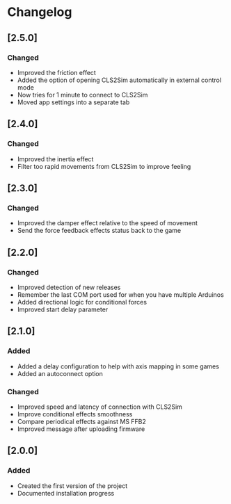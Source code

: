 # Changelog

## [2.5.0]

### Changed
- Improved the friction effect
- Added the option of opening CLS2Sim automatically in external control mode
- Now tries for 1 minute to connect to CLS2Sim
- Moved app settings into a separate tab

## [2.4.0]

### Changed
- Improved the inertia effect
- Filter too rapid movements from CLS2Sim to improve feeling

## [2.3.0]

### Changed
- Improved the damper effect relative to the speed of movement
- Send the force feedback effects status back to the game

## [2.2.0]

### Changed
- Improved detection of new releases
- Remember the last COM port used for when you have multiple Arduinos
- Added directional logic for conditional forces
- Improved start delay parameter

## [2.1.0]

### Added
- Added a delay configuration to help with axis mapping in some games
- Added an autoconnect option

### Changed
- Improved speed and latency of connection with CLS2Sim
- Improve conditional effects smoothness
- Compare periodical effects against MS FFB2
- Improved message after uploading firmware

## [2.0.0]

### Added
- Created the first version of the project
- Documented installation progress
